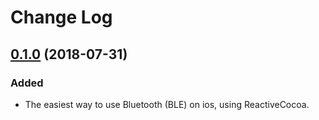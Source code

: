 # Change Log

## [0.1.0](https://github.com/latehorse/OKBluetooth/releases/tag/0.1.0) (2018-07-31)

### Added

* The easiest way to use Bluetooth (BLE) on ios, using ReactiveCocoa.